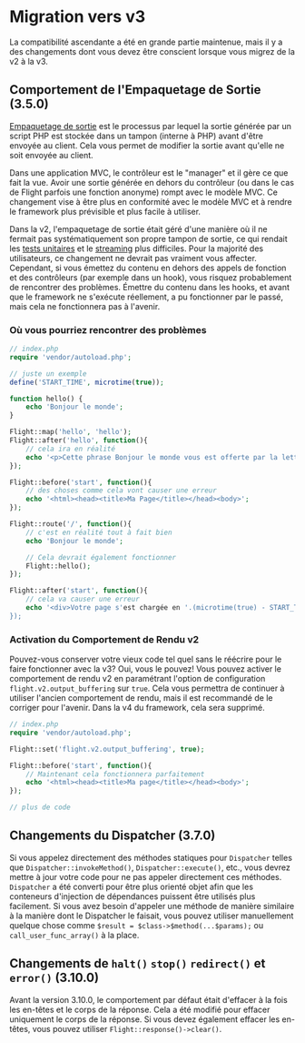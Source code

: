 # Migration vers v3

La compatibilité ascendante a été en grande partie maintenue, mais il y a des changements dont vous devez être conscient lorsque vous migrez de la v2 à la v3.

## Comportement de l'Empaquetage de Sortie (3.5.0)

[Empaquetage de sortie](https://stackoverflow.com/questions/2832010/what-is-output-buffering-in-php) est le processus par lequel la sortie générée par un script PHP est stockée dans un tampon (interne à PHP) avant d'être envoyée au client. Cela vous permet de modifier la sortie avant qu'elle ne soit envoyée au client.

Dans une application MVC, le contrôleur est le "manager" et il gère ce que fait la vue. Avoir une sortie générée en dehors du contrôleur (ou dans le cas de Flight parfois une fonction anonyme) rompt avec le modèle MVC. Ce changement vise à être plus en conformité avec le modèle MVC et à rendre le framework plus prévisible et plus facile à utiliser.

Dans la v2, l'empaquetage de sortie était géré d'une manière où il ne fermait pas systématiquement son propre tampon de sortie, ce qui rendait les [tests unitaires](https://github.com/flightphp/core/pull/545/files#diff-eb93da0a3473574fba94c3c4160ce68e20028e30b267875ab0792ade0b0539a0R42) et le [streaming](https://github.com/flightphp/core/issues/413) plus difficiles. Pour la majorité des utilisateurs, ce changement ne devrait pas vraiment vous affecter. Cependant, si vous émettez du contenu en dehors des appels de fonction et des contrôleurs (par exemple dans un hook), vous risquez probablement de rencontrer des problèmes. Émettre du contenu dans les hooks, et avant que le framework ne s'exécute réellement, a pu fonctionner par le passé, mais cela ne fonctionnera pas à l'avenir.

### Où vous pourriez rencontrer des problèmes
```php
// index.php
require 'vendor/autoload.php';

// juste un exemple
define('START_TIME', microtime(true));

function hello() {
	echo 'Bonjour le monde';
}

Flight::map('hello', 'hello');
Flight::after('hello', function(){
	// cela ira en réalité
	echo '<p>Cette phrase Bonjour le monde vous est offerte par la lettre "B"</p>';
});

Flight::before('start', function(){
	// des choses comme cela vont causer une erreur
	echo '<html><head><title>Ma Page</title></head><body>';
});

Flight::route('/', function(){
	// c'est en réalité tout à fait bien
	echo 'Bonjour le monde';

	// Cela devrait également fonctionner
	Flight::hello();
});

Flight::after('start', function(){
	// cela va causer une erreur
	echo '<div>Votre page s'est chargée en '.(microtime(true) - START_TIME).' secondes</div></body></html>';
});
```

### Activation du Comportement de Rendu v2

Pouvez-vous conserver votre vieux code tel quel sans le réécrire pour le faire fonctionner avec la v3? Oui, vous le pouvez! Vous pouvez activer le comportement de rendu v2 en paramétrant l'option de configuration `flight.v2.output_buffering` sur `true`. Cela vous permettra de continuer à utiliser l'ancien comportement de rendu, mais il est recommandé de le corriger pour l'avenir. Dans la v4 du framework, cela sera supprimé.

```php
// index.php
require 'vendor/autoload.php';

Flight::set('flight.v2.output_buffering', true);

Flight::before('start', function(){
	// Maintenant cela fonctionnera parfaitement
	echo '<html><head><title>Ma page</title></head><body>';
});

// plus de code 
```

## Changements du Dispatcher (3.7.0)

Si vous appelez directement des méthodes statiques pour `Dispatcher` telles que `Dispatcher::invokeMethod()`, `Dispatcher::execute()`, etc., vous devrez mettre à jour votre code pour ne pas appeler directement ces méthodes. `Dispatcher` a été converti pour être plus orienté objet afin que les conteneurs d'injection de dépendances puissent être utilisés plus facilement. Si vous avez besoin d'appeler une méthode de manière similaire à la manière dont le Dispatcher le faisait, vous pouvez utiliser manuellement quelque chose comme `$result = $class->$method(...$params);` ou `call_user_func_array()` à la place.

## Changements de `halt()` `stop()` `redirect()` et `error()` (3.10.0)

Avant la version 3.10.0, le comportement par défaut était d'effacer à la fois les en-têtes et le corps de la réponse. Cela a été modifié pour effacer uniquement le corps de la réponse. Si vous devez également effacer les en-têtes, vous pouvez utiliser `Flight::response()->clear()`.